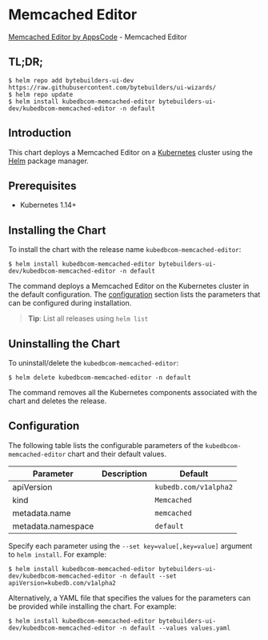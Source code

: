 # Memcached Editor

[Memcached Editor by AppsCode](https://byte.builders) - Memcached Editor

## TL;DR;

```console
$ helm repo add bytebuilders-ui-dev https://raw.githubusercontent.com/bytebuilders/ui-wizards/
$ helm repo update
$ helm install kubedbcom-memcached-editor bytebuilders-ui-dev/kubedbcom-memcached-editor -n default
```

## Introduction

This chart deploys a Memcached Editor on a [Kubernetes](http://kubernetes.io) cluster using the [Helm](https://helm.sh) package manager.

## Prerequisites

- Kubernetes 1.14+

## Installing the Chart

To install the chart with the release name `kubedbcom-memcached-editor`:

```console
$ helm install kubedbcom-memcached-editor bytebuilders-ui-dev/kubedbcom-memcached-editor -n default
```

The command deploys a Memcached Editor on the Kubernetes cluster in the default configuration. The [configuration](#configuration) section lists the parameters that can be configured during installation.

> **Tip**: List all releases using `helm list`

## Uninstalling the Chart

To uninstall/delete the `kubedbcom-memcached-editor`:

```console
$ helm delete kubedbcom-memcached-editor -n default
```

The command removes all the Kubernetes components associated with the chart and deletes the release.

## Configuration

The following table lists the configurable parameters of the `kubedbcom-memcached-editor` chart and their default values.

|     Parameter      | Description |        Default        |
|--------------------|-------------|-----------------------|
| apiVersion         |             | `kubedb.com/v1alpha2` |
| kind               |             | `Memcached`           |
| metadata.name      |             | `memcached`           |
| metadata.namespace |             | `default`             |


Specify each parameter using the `--set key=value[,key=value]` argument to `helm install`. For example:

```console
$ helm install kubedbcom-memcached-editor bytebuilders-ui-dev/kubedbcom-memcached-editor -n default --set apiVersion=kubedb.com/v1alpha2
```

Alternatively, a YAML file that specifies the values for the parameters can be provided while
installing the chart. For example:

```console
$ helm install kubedbcom-memcached-editor bytebuilders-ui-dev/kubedbcom-memcached-editor -n default --values values.yaml
```
